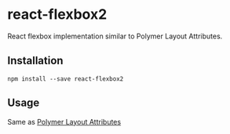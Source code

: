 # react-flexbox2
React flexbox implementation similar to Polymer Layout Attributes.

## Installation
```
npm install --save react-flexbox2
```

## Usage
Same as [Polymer Layout Attributes](https://www.polymer-project.org/0.5/docs/polymer/layout-attrs.html)